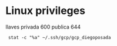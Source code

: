 # Linux privileges


llaves privada 600
publica 644


     stat -c "%a" ~/.ssh/gcp/gcp_diegoposada


